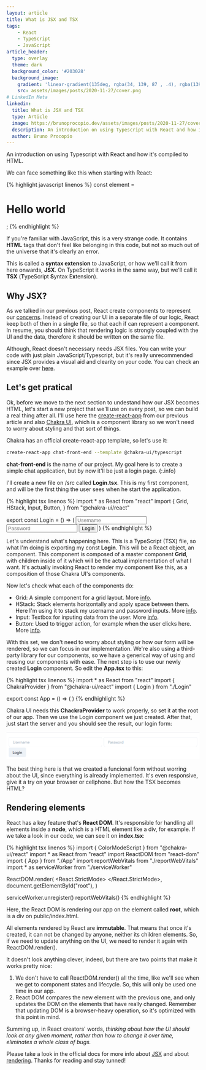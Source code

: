 ```yaml
---
layout: article
title: What is JSX and TSX
tags: 
    - React 
    - TypeScript
    - JavaScript
article_header:
  type: overlay
  theme: dark
  background_color: '#203028'
  background_image:
    gradient: 'linear-gradient(135deg, rgba(34, 139, 87 , .4), rgba(139, 34, 139, .4))'
    src: assets/images/posts/2020-11-27/cover.png
# LinkedIn Meta
linkedin: 
  title: What is JSX and TSX
  type: Article
  image: https://brunoprocopio.dev/assets/images/posts/2020-11-27/cover.png
  description: An introduction on using Typescript with React and how it's compiled to HTML.
  author: Bruno Procopio
---
```


An introduction on using Typescript with React and how it's compiled to HTML.

<!--more-->

We can face something like this when starting with React:

{% highlight javascript linenos %}
const element = <h1>Hello world</h1>;
{% endhighlight %}

If you're familiar with JavaScript, this is a very strange code. It contains **HTML** tags that don't feel like belonging in this code, but not so much out of the universe that it's clearly an error.

This is called a **syntax extension** to JavaScript, or how we'll call it from here onwards, **JSX**. On TypeScript it works in the same way, but we'll call it **TSX** (**T**ypeScript **S**yntax E**x**tension).

## Why JSX? ##

As we talked in our previous post, React create components to represent our [concerns](https://www.wikiwand.com/en/Separation_of_concerns). Instead of creating our UI in a separate file of our logic, React keep both of then in a single file, so that each if can represent a component. In resume, you should think that rendering logic is strongly coupled with the UI and the data, therefore it should be written on the same file.

Although, React doesn't necessary needs JSX files. You can write your code with just plain JavaScript/Typescript, but it's really unrecommended since JSX provides a visual aid and clearity on your code. You can check an example over [here](https://reactjs.org/docs/react-without-jsx.html).

## Let's get pratical ##

Ok, before we move to the next section to undestand how our JSX becomes HTML, let's start a new project that we'll use on every post, so we can build a real thing after all. I'll use here the [create-react-app](/2020/11/20/react-101.html) from our previous article and also [Chakra UI](https://chakra-ui.com/), which is a component library so we won't need to worry about styling and that sort of things. 

Chakra has an official create-react-app template, so let's use it:

``` bash
create-react-app chat-front-end --template @chakra-ui/typescript
```

**chat-front-end** is the name of our project. My goal here is to create a simple chat application, but by now it'll be just a login page.
{:.info}

I'll create a new file on /src called **Login.tsx**. This is my first component, and will be the first thing the user sees when he start the application. 

{% highlight tsx linenos %}
import * as React from "react"
import {
    Grid,
    HStack,
    Input,
    Button,
} from "@chakra-ui/react"

export const Login = () => (
    <Grid p={5} gap={1}>
        <HStack>
            <Input placeholder="Username" />
            <Input placeholder="Password" />
        </HStack>
        <Button justifySelf="flex-start">Login</Button>
    </Grid>
)
{% endhighlight %}

Let's understand what's happening here. This is a TypeScript (TSX) file, so what I'm doing is exporting my const **Login**. This will be a React object, an component. This component is composed of a master component **Grid**, with children inside of it which will be the actual implementation of what I want. It's actually invoking React to render my component like this, as a composition of those Chakra UI's components.

Now let's check what each of the components do:
- Grid: A simple component for a grid layout. More [info](https://chakra-ui.com/docs/layout/grid).
- HStack: Stack elements horizontally and apply space between them. Here I'm using it to stack my username and password inputs. More [info](https://chakra-ui.com/docs/layout/stack).
- Input: Textbox for inputing data from the user. More [info](https://chakra-ui.com/docs/form/input).
- Button: Used to trigger action, for example when the user clicks here. More [info](https://chakra-ui.com/docs/form/button).

With this set, we don't need to worry about styling or how our form will be rendered, so we can focus in our implementation. We're also using a third-party library for our components, so we have a generical way of using and reusing our components with ease. The next step is to use our newly created **Login** component. So edit the **App.tsx** to this:

{% highlight tsx linenos %}
import * as React from "react"
import { ChakraProvider } from "@chakra-ui/react"
import { Login } from "./Login"

export const App = () => (
  <ChakraProvider>
    <Login />
  </ChakraProvider>
)
{% endhighlight %}

Chakra UI needs this **ChackraProvider** to work properly, so set it at the root of our app. Then we use the Login component we just created. After that, just start the server and you should see the result, our login form: 

![Login form](/assets/images/posts/2020-11-27/login-form.png)

The best thing here is that we created a funcional form without worring about the UI, since everything is already implemented. It's even responsive, give it a try on your browser or cellphone. But how the TSX becomes HTML?

## Rendering elements ##

React has a key feature that's **React DOM**. It's responsible for handling all elements inside a **node**, which is a HTML element like a div, for example. If we take a look in our code, we can see it on **index.tsx**:

{% highlight tsx linenos %}
import { ColorModeScript } from "@chakra-ui/react"
import * as React from "react"
import ReactDOM from "react-dom"
import { App } from "./App"
import reportWebVitals from "./reportWebVitals"
import * as serviceWorker from "./serviceWorker"

ReactDOM.render(
  <React.StrictMode>
    <ColorModeScript />
    <App />
  </React.StrictMode>,
  document.getElementById("root"),
)

serviceWorker.unregister()
reportWebVitals()
{% endhighlight %}

Here, the React DOM is rendering our app on the element called **root**, which is a div on public/index.html. 

All elements rendered by React are **immutable**. That means that once it's created, it can not be changed by anyone, neither its children elements. So, if we need to update anything on the UI, we need to render it again with ReactDOM.render().

It doesn't look anything clever, indeed, but there are two points that make it works pretty nice:
1. We don't have to call ReactDOM.render() all the time, like we'll see when we get to component states and lifecycle. So, this will only be used one time in our app.
2. React DOM compares the new element with the previous one, and only updates the DOM on the elements that have really changed. Remember that updating DOM is a browser-heavy operation, so it's optimized with this point in mind.

Summing up, in React creators' words, *thinking about how the UI should look at any given moment, rather than how to change it over time, eliminates a whole class of bugs.*

Please take a look in the official docs for more info about [JSX](https://reactjs.org/docs/introducing-jsx.html) and about [rendering](https://reactjs.org/docs/rendering-elements.html). Thanks for reading and stay tunned!